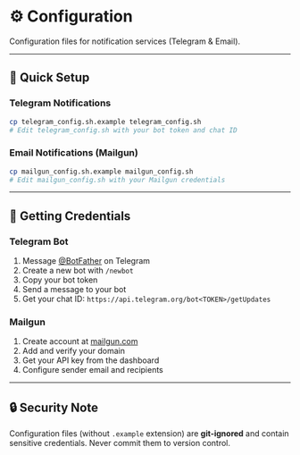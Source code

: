 # ⚙️ Configuration

Configuration files for notification services (Telegram & Email).

---

## 🚀 Quick Setup

### Telegram Notifications

```bash
cp telegram_config.sh.example telegram_config.sh
# Edit telegram_config.sh with your bot token and chat ID
```

### Email Notifications (Mailgun)

```bash
cp mailgun_config.sh.example mailgun_config.sh
# Edit mailgun_config.sh with your Mailgun credentials
```

---

## 🔑 Getting Credentials

### Telegram Bot

1. Message [@BotFather](https://t.me/botfather) on Telegram
2. Create a new bot with `/newbot`
3. Copy your bot token
4. Send a message to your bot
5. Get your chat ID: `https://api.telegram.org/bot<TOKEN>/getUpdates`

### Mailgun

1. Create account at [mailgun.com](https://mailgun.com)
2. Add and verify your domain
3. Get your API key from the dashboard
4. Configure sender email and recipients

---

## 🔒 Security Note

Configuration files (without `.example` extension) are **git-ignored** and contain sensitive credentials. Never commit them to version control.